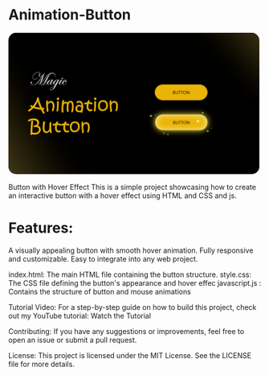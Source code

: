 # Animation-Button

<img style="width: 500px;border-radius: 15px;" src='cover.gold-button.jpg'>

Button with Hover Effect
This is a simple project showcasing how to create an interactive button with a hover effect using HTML and CSS and js.

# Features:
A visually appealing button with smooth hover animation.
Fully responsive and customizable.
Easy to integrate into any web project.

index.html: The main HTML file containing the button structure.
style.css: The CSS file defining the button's appearance and hover effec
javascript.js : Contains the structure of button and mouse animations

Tutorial Video:
For a step-by-step guide on how to build this project, check out my YouTube tutorial:
Watch the Tutorial

Contributing:
If you have any suggestions or improvements, feel free to open an issue or submit a pull request.

License:
This project is licensed under the MIT License. See the LICENSE file for more details.
